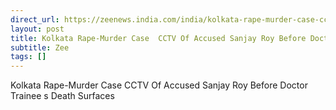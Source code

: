 ```yaml
---
direct_url: https://zeenews.india.com/india/kolkata-rape-murder-case-cctv-screen-grab-of-accused-sanjay-roy-before-doctor-trainees-death-surfaces-2782321.html
layout: post
title: Kolkata Rape-Murder Case  CCTV Of Accused Sanjay Roy Before Doctor Trainee s Death Surfaces
subtitle: Zee
tags: []
---
```


Kolkata Rape-Murder Case  CCTV Of Accused Sanjay Roy Before Doctor Trainee s Death Surfaces
